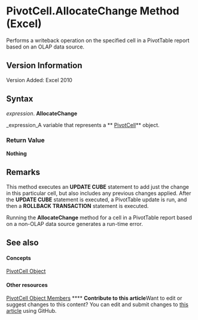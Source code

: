 
# PivotCell.AllocateChange Method (Excel)

Performs a writeback operation on the specified cell in a PivotTable report based on an OLAP data source.


## Version Information

Version Added: Excel 2010 


## Syntax

 _expression_. **AllocateChange**

 _expression_A variable that represents a  ** [PivotCell](76b8a2dc-90ee-7475-d327-d27cb1e92703.md)** object.


### Return Value

 **Nothing**


## Remarks

This method executes an  **UPDATE CUBE** statement to add just the change in this particular cell, but also includes any previous changes applied. After the **UPDATE CUBE** statement is executed, a PivotTable update is run, and then a **ROLLBACK TRANSACTION** statement is executed.

Running the  **AllocateChange** method for a cell in a PivotTable report based on a non-OLAP data source generates a run-time error.


## See also


#### Concepts


 [PivotCell Object](76b8a2dc-90ee-7475-d327-d27cb1e92703.md)
#### Other resources


 [PivotCell Object Members](e486cd5d-3f31-29d4-b811-24fc0aed6803.md)
****   **Contribute to this article**Want to edit or suggest changes to this content? You can edit and submit changes to  [this article](https://github.com/jhershey00/VBA_Excel_Test/OpenXMLCon/articles/21865f48-a011-478b-b485-16eba786dd92.md) using GitHub.

